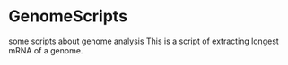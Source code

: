 # GenomeScripts
some scripts about genome analysis
This is a script of extracting longest mRNA of a genome.
